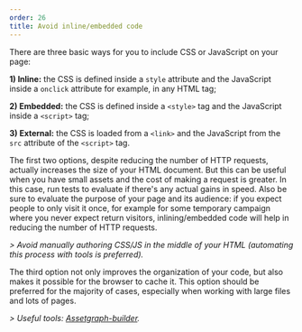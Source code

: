 ```yaml
---
order: 26
title: Avoid inline/embedded code
---
```


There are three basic ways for you to include CSS or JavaScript on your page:

**1) Inline:** the CSS is defined inside a `style` attribute and the JavaScript inside a `onclick` attribute for example, in any HTML tag;

**2) Embedded:** the CSS is defined inside a `<style>` tag and the JavaScript inside a `<script>` tag;

**3) External:** the CSS is loaded from a `<link>` and the JavaScript from the `src` attribute of the `<script>` tag.

The first two options, despite reducing the number of HTTP requests, actually increases the size of your HTML document. But this can be useful when you have small assets and the cost of making a request is greater. In this case, run tests to evaluate if there's any actual gains in speed. Also be sure to evaluate the purpose of your page and its audience: if you expect people to only visit it once, for example for some temporary campaign where you never expect return visitors, inlining/embedded code will help in reducing the number of HTTP requests.

*> Avoid manually authoring CSS/JS in the middle of your HTML (automating this process with tools is preferred).*

The third option not only improves the organization of your code, but also makes it possible for the browser to cache it. This option should be preferred for the majority of cases, especially when working with large files and lots of pages.

*> Useful tools: [Assetgraph-builder](https://github.com/One-com/assetgraph-builder).*
